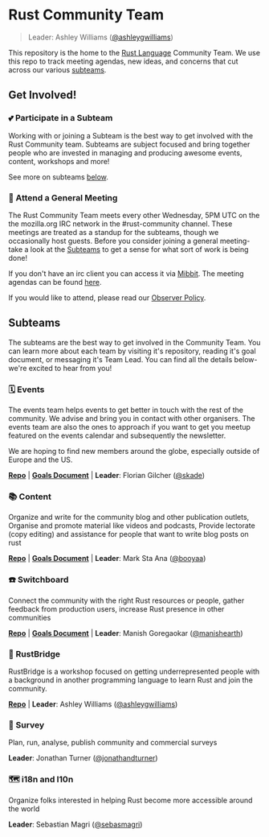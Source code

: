 # Rust Community Team
> Leader: Ashley Williams ([@ashleygwilliams](https://github.com/ashleygwilliams))

This repository is the home to the [Rust Language](https://www.rust-lang.org)
Community Team. We use this repo to track meeting agendas, new ideas, and concerns
that cut across our various [subteams](#subteams).

## Get Involved!

### 💕 Participate in a Subteam

Working with or joining a Subteam is the best way to get involved with the Rust
Community team. Subteams are subject focused and bring together people who are
invested in managing and producing awesome events, content, workshops and more!

See more on subteams [below](#subteams).

### 🏢 Attend a General Meeting

The Rust Community Team meets every other Wednesday, 5PM UTC on the the mozilla.org
IRC network in the #rust-community channel. These meetings are treated as a standup
for the subteams, though we occasionally host guests. Before you consider joining a
general meeting- take a look at the [Subteams](#subteams) to get a sense for what
sort of work is being done!

If you don't have an irc client you can access it via [Mibbit](http://chat.mibbit.com/?server=irc.mozilla.org&channel=%23rust-community). The meeting agendas can be found [here](https://docs.google.com/document/d/1ncFvzgb85ay5lNECV6myw4uOv5rjsvtyoLcgyQTJZ9E/edit?usp=sharing).

If you would like to attend, please read our [Observer Policy](/rfcs/observer-policy.md).

## Subteams

The subteams are the best way to get involved in the Community Team. You can learn
more about each team by visiting it's repository, reading it's goal document, or 
messaging it's Team Lead. You can find all the details below- we're excited to hear from
you!

### 🗓️ Events

The events team helps events to get better in touch with the rest of the community. We advise and bring you in contact with other organisers. The events team are also the ones to approach if you want to get you meetup featured on the events calendar and subsequently the newsletter.

We are hoping to find new members around the globe, especially outside of Europe and the US.

[**Repo**](https://github.com/rust-community/events-team/)
 | [**Goals Document**](https://docs.google.com/document/d/1jH2Cz493ILQ79mTR1O8Msgf4v7UmaYp5Mc0UjTNmQ68/edit#)
 | **Leader**: Florian Gilcher ([@skade])

### 📚 Content

Organize and write for the community blog and other publication outlets, Organise and promote material like videos and podcasts, Provide lectorate (copy editing) and assistance for people that want to write blog posts on rust

[**Repo**](https://github.com/rust-community/content-team) 
 | [**Goals Document**](https://docs.google.com/document/d/1fNKaOiV-D2VHdNUPJoGFsM2D10RWNsTGj5WjGHLboqg)
| **Leader**: Mark Sta Ana ([@booyaa])

### ☎️ Switchboard

Connect the community with the right Rust resources or people, gather feedback from production users, increase Rust presence in other communities

[**Repo**](https://github.com/rust-community/switchboard-team)
 | [**Goals Document**](https://github.com/rust-community/switchboard-team/blob/master/README.md)
| **Leader**: Manish Goregaokar ([@manishearth])

### 🌉  RustBridge

RustBridge is a workshop focused on getting underrepresented people with a background in another programming language to learn Rust and join the community.

[**Repo**](https://github.com/rustbridge/team)
| **Leader**: Ashley Williams ([@ashleygwilliams])

### 📝  Survey

Plan, run, analyse, publish community and commercial surveys

**Leader**: Jonathan Turner ([@jonathandturner])

### 🗺️  i18n and l10n

Organize folks interested in helping Rust become more accessible around the world

**Leader**: Sebastian Magri ([@sebasmagri])

[@skade]: https://github.com/skade
[@booyaa]: https://github.com/booyaa
[@manishearth]: https://github.com/manishearth
[@ashleygwilliams]: https://github.com/ashleygwilliams
[@jonathandturner]: https://github.com/jonathandturner
[@sebasmagri]: https://github.com/sebasmagri/sebasmagri
